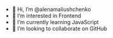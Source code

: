 - 👋 Hi, I’m @alenamaliushchenko
- 👀 I’m interested in Frontend
- 🌱 I’m currently learning JavaScript
- 💞️ I’m looking to collaborate on GitHub


<!---
alenamaliushchenko/alenamaliushchenko is a ✨ special ✨ repository because its `README.md` (this file) appears on your GitHub profile.
You can click the Preview link to take a look at your changes.
--->
